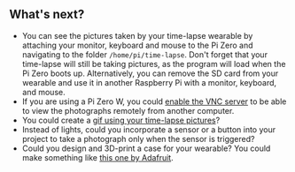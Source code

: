 ## What's next?

- You can see the pictures taken by your time-lapse wearable by attaching your monitor, keyboard and mouse to the Pi Zero and navigating to the folder `/home/pi/time-lapse`. Don't forget that your time-lapse will still be taking pictures, as the program will load when the Pi Zero boots up. Alternatively, you can remove the SD card from your wearable and use it in another Raspberry Pi with a monitor, keyboard, and mouse.
- If you are using a Pi Zero W, you could [enable the VNC server](https://projects.raspberrypi.org/en/projects/teachers-guide/remote/) to be able to view the photographs remotely from another computer.
- You could create a [gif using your time-lapse pictures](https://projects.raspberrypi.org/en/projects/timelapse-setup/)?
- Instead of lights, could you incorporate a sensor or a button into your project to take a photograph only when the sensor is triggered?
- Could you design and 3D-print a case for your wearable? You could make something like [this one by Adafruit](https://www.raspberrypi.org/blog/wearable-pi-zero-camera/).

